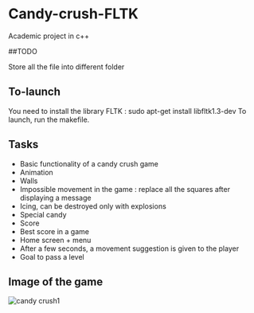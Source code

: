 # Candy-crush-FLTK
Academic project in c++

##TODO

Store all the file into different folder 


## To-launch 

You need to install the library FLTK : sudo apt-get install libfltk1.3-dev
To launch, run the makefile. 

## Tasks

- Basic functionality of a candy crush game
- Animation
- Walls
- Impossible movement in the game : replace all the squares after displaying a message
- Icing, can be destroyed only with explosions 
- Special candy
- Score
- Best score in a game
- Home screen + menu
- After a few seconds, a movement suggestion is given to the player
- Goal to pass a level

## Image of the game

![candy crush1](https://user-images.githubusercontent.com/44835548/208643321-327f9061-8b53-4461-88ac-2b62e1fa1e18.PNG)

